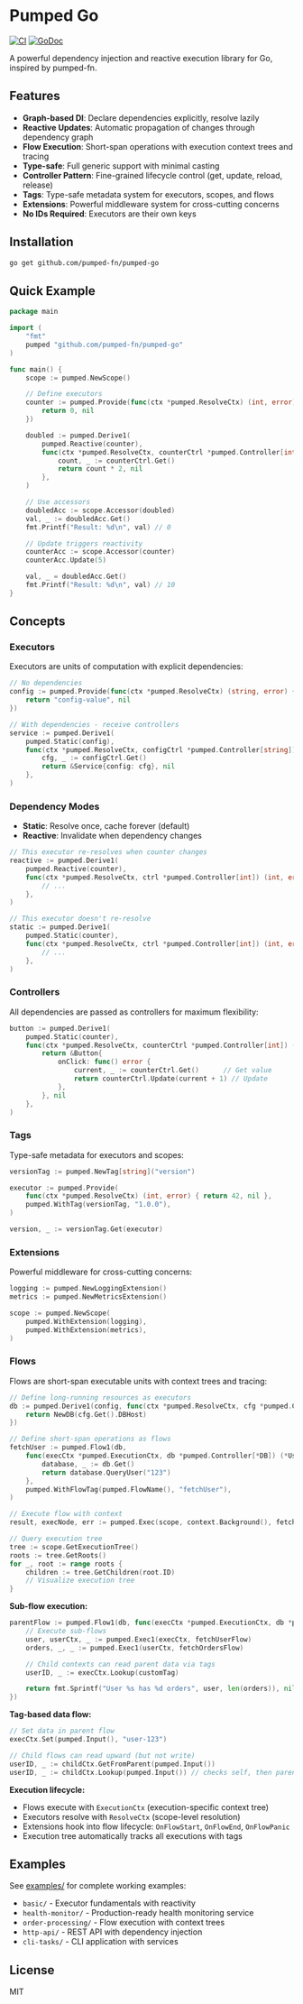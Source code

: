 # Pumped Go

[![CI](https://github.com/pumped-fn/pumped-go/actions/workflows/ci.yml/badge.svg?branch=main)](https://github.com/pumped-fn/pumped-go/actions/workflows/ci.yml)
[![GoDoc](https://pkg.go.dev/badge/github.com/pumped-fn/pumped-go.svg)](https://pkg.go.dev/github.com/pumped-fn/pumped-go)

A powerful dependency injection and reactive execution library for Go, inspired by pumped-fn.

## Features

- **Graph-based DI**: Declare dependencies explicitly, resolve lazily
- **Reactive Updates**: Automatic propagation of changes through dependency graph
- **Flow Execution**: Short-span operations with execution context trees and tracing
- **Type-safe**: Full generic support with minimal casting
- **Controller Pattern**: Fine-grained lifecycle control (get, update, reload, release)
- **Tags**: Type-safe metadata system for executors, scopes, and flows
- **Extensions**: Powerful middleware system for cross-cutting concerns
- **No IDs Required**: Executors are their own keys

## Installation

```bash
go get github.com/pumped-fn/pumped-go
```

## Quick Example

```go
package main

import (
    "fmt"
    pumped "github.com/pumped-fn/pumped-go"
)

func main() {
    scope := pumped.NewScope()

    // Define executors
    counter := pumped.Provide(func(ctx *pumped.ResolveCtx) (int, error) {
        return 0, nil
    })

    doubled := pumped.Derive1(
        pumped.Reactive(counter),
        func(ctx *pumped.ResolveCtx, counterCtrl *pumped.Controller[int]) (int, error) {
            count, _ := counterCtrl.Get()
            return count * 2, nil
        },
    )

    // Use accessors
    doubledAcc := scope.Accessor(doubled)
    val, _ := doubledAcc.Get()
    fmt.Printf("Result: %d\n", val) // 0

    // Update triggers reactivity
    counterAcc := scope.Accessor(counter)
    counterAcc.Update(5)

    val, _ = doubledAcc.Get()
    fmt.Printf("Result: %d\n", val) // 10
}
```

## Concepts

### Executors

Executors are units of computation with explicit dependencies:

```go
// No dependencies
config := pumped.Provide(func(ctx *pumped.ResolveCtx) (string, error) {
    return "config-value", nil
})

// With dependencies - receive controllers
service := pumped.Derive1(
    pumped.Static(config),
    func(ctx *pumped.ResolveCtx, configCtrl *pumped.Controller[string]) (*Service, error) {
        cfg, _ := configCtrl.Get()
        return &Service{config: cfg}, nil
    },
)
```

### Dependency Modes

- **Static**: Resolve once, cache forever (default)
- **Reactive**: Invalidate when dependency changes

```go
// This executor re-resolves when counter changes
reactive := pumped.Derive1(
    pumped.Reactive(counter),
    func(ctx *pumped.ResolveCtx, ctrl *pumped.Controller[int]) (int, error) {
        // ...
    },
)

// This executor doesn't re-resolve
static := pumped.Derive1(
    pumped.Static(counter),
    func(ctx *pumped.ResolveCtx, ctrl *pumped.Controller[int]) (int, error) {
        // ...
    },
)
```

### Controllers

All dependencies are passed as controllers for maximum flexibility:

```go
button := pumped.Derive1(
    pumped.Static(counter),
    func(ctx *pumped.ResolveCtx, counterCtrl *pumped.Controller[int]) (*Button, error) {
        return &Button{
            onClick: func() error {
                current, _ := counterCtrl.Get()      // Get value
                return counterCtrl.Update(current + 1) // Update
            },
        }, nil
    },
)
```

### Tags

Type-safe metadata for executors and scopes:

```go
versionTag := pumped.NewTag[string]("version")

executor := pumped.Provide(
    func(ctx *pumped.ResolveCtx) (int, error) { return 42, nil },
    pumped.WithTag(versionTag, "1.0.0"),
)

version, _ := versionTag.Get(executor)
```

### Extensions

Powerful middleware for cross-cutting concerns:

```go
logging := pumped.NewLoggingExtension()
metrics := pumped.NewMetricsExtension()

scope := pumped.NewScope(
    pumped.WithExtension(logging),
    pumped.WithExtension(metrics),
)
```

### Flows

Flows are short-span executable units with context trees and tracing:

```go
// Define long-running resources as executors
db := pumped.Derive1(config, func(ctx *pumped.ResolveCtx, cfg *pumped.Controller[*Config]) (*DB, error) {
    return NewDB(cfg.Get().DBHost)
})

// Define short-span operations as flows
fetchUser := pumped.Flow1(db,
    func(execCtx *pumped.ExecutionCtx, db *pumped.Controller[*DB]) (*User, error) {
        database, _ := db.Get()
        return database.QueryUser("123")
    },
    pumped.WithFlowTag(pumped.FlowName(), "fetchUser"),
)

// Execute flow with context
result, execNode, err := pumped.Exec(scope, context.Background(), fetchUser)

// Query execution tree
tree := scope.GetExecutionTree()
roots := tree.GetRoots()
for _, root := range roots {
    children := tree.GetChildren(root.ID)
    // Visualize execution tree
}
```

**Sub-flow execution:**

```go
parentFlow := pumped.Flow1(db, func(execCtx *pumped.ExecutionCtx, db *pumped.Controller[*DB]) (string, error) {
    // Execute sub-flows
    user, userCtx, _ := pumped.Exec1(execCtx, fetchUserFlow)
    orders, _, _ := pumped.Exec1(userCtx, fetchOrdersFlow)

    // Child contexts can read parent data via tags
    userID, _ := execCtx.Lookup(customTag)

    return fmt.Sprintf("User %s has %d orders", user, len(orders)), nil
})
```

**Tag-based data flow:**

```go
// Set data in parent flow
execCtx.Set(pumped.Input(), "user-123")

// Child flows can read upward (but not write)
userID, _ := childCtx.GetFromParent(pumped.Input())
userID, _ := childCtx.Lookup(pumped.Input()) // checks self, then parents, then scope
```

**Execution lifecycle:**

- Flows execute with `ExecutionCtx` (execution-specific context tree)
- Executors resolve with `ResolveCtx` (scope-level resolution)
- Extensions hook into flow lifecycle: `OnFlowStart`, `OnFlowEnd`, `OnFlowPanic`
- Execution tree automatically tracks all executions with tags

## Examples

See [examples/](./examples/) for complete working examples:

- `basic/` - Executor fundamentals with reactivity
- `health-monitor/` - Production-ready health monitoring service
- `order-processing/` - Flow execution with context trees
- `http-api/` - REST API with dependency injection
- `cli-tasks/` - CLI application with services

## License

MIT
